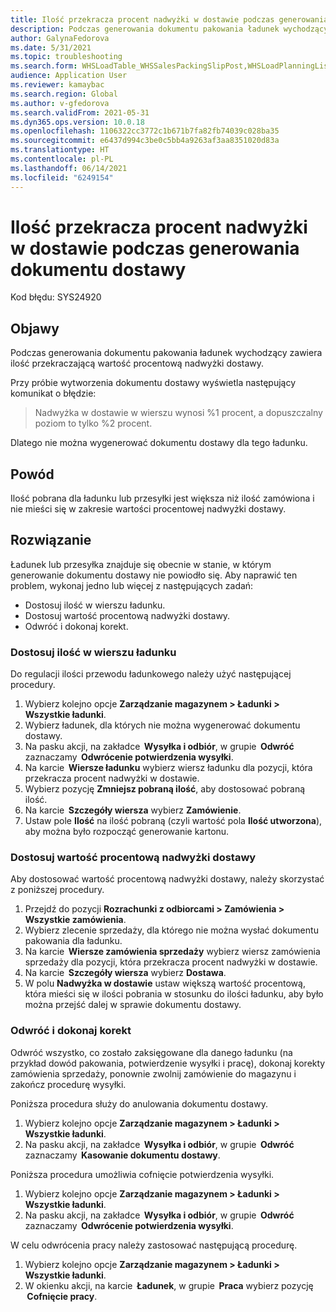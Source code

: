 ```yaml
---
title: Ilość przekracza procent nadwyżki w dostawie podczas generowania dokumentu dostawy
description: Podczas generowania dokumentu pakowania ładunek wychodzący zawiera ilość przekraczającą wartość procentową nadwyżki dostawy.
author: GalynaFedorova
ms.date: 5/31/2021
ms.topic: troubleshooting
ms.search.form: WHSLoadTable_WHSSalesPackingSlipPost,WHSLoadPlanningListPage_WHSSalesPackingSlipPost,WHSLoadPlanningWorkbench_WHSSalesPackingSlipPost
audience: Application User
ms.reviewer: kamaybac
ms.search.region: Global
ms.author: v-gfedorova
ms.search.validFrom: 2021-05-31
ms.dyn365.ops.version: 10.0.18
ms.openlocfilehash: 1106322cc3772c1b671b7fa82fb74039c028ba35
ms.sourcegitcommit: e6437d994c3be0c5bb4a9263af3aa8351020d83a
ms.translationtype: HT
ms.contentlocale: pl-PL
ms.lasthandoff: 06/14/2021
ms.locfileid: "6249154"
---
```

# <a name="quantity-exceeds-over-delivery-percentage-during-packing-slip-generation"></a>Ilość przekracza procent nadwyżki w dostawie podczas generowania dokumentu dostawy

Kod błędu: SYS24920

## <a name="symptoms"></a>Objawy

Podczas generowania dokumentu pakowania ładunek wychodzący zawiera ilość przekraczającą wartość procentową nadwyżki dostawy.

Przy próbie wytworzenia dokumentu dostawy wyświetla następujący komunikat o błędzie:

> Nadwyżka w dostawie w wierszu wynosi %1 procent, a dopuszczalny poziom to tylko %2 procent.

Dlatego nie można wygenerować dokumentu dostawy dla tego ładunku.

## <a name="cause"></a>Powód

Ilość pobrana dla ładunku lub przesyłki jest większa niż ilość zamówiona i nie mieści się w zakresie wartości procentowej nadwyżki dostawy.

## <a name="resolution"></a>Rozwiązanie

Ładunek lub przesyłka znajduje się obecnie w stanie, w którym generowanie dokumentu dostawy nie powiodło się. Aby naprawić ten problem, wykonaj jedno lub więcej z następujących zadań:

- Dostosuj ilość w wierszu ładunku.
- Dostosuj wartość procentową nadwyżki dostawy.
- Odwróć i dokonaj korekt.

### <a name="adjust-the-load-line-quantity"></a>Dostosuj ilość w wierszu ładunku

Do regulacji ilości przewodu ładunkowego należy użyć następującej procedury.

1. Wybierz kolejno opcje **Zarządzanie magazynem \> Ładunki \> Wszystkie ładunki**.
1. Wybierz ładunek, dla których nie można wygenerować dokumentu dostawy.
1. Na pasku akcji, na zakładce  **Wysyłka i odbiór**, w grupie  **Odwróć** zaznaczamy  **Odwrócenie potwierdzenia wysyłki**.
1. Na karcie  **Wiersze ładunku** wybierz wiersz ładunku dla pozycji, która przekracza procent nadwyżki w dostawie.
1. Wybierz pozycję **Zmniejsz pobraną ilość**, aby dostosować pobraną ilość.
1. Na karcie  **Szczegóły wiersza** wybierz **Zamówienie**.
1. Ustaw pole **Ilość** na ilość pobraną (czyli wartość pola **Ilość utworzona**), aby można było rozpocząć generowanie kartonu.

### <a name="adjust-the-over-delivery-percentage"></a>Dostosuj wartość procentową nadwyżki dostawy

Aby dostosować wartość procentową nadwyżki dostawy, należy skorzystać z poniższej procedury.

1. Przejdź do pozycji **Rozrachunki z odbiorcami \> Zamówienia \> Wszystkie zamówienia**.
1. Wybierz zlecenie sprzedaży, dla którego nie można wysłać dokumentu pakowania dla ładunku.
1. Na karcie  **Wiersze zamówienia sprzedaży** wybierz wiersz zamówienia sprzedaży dla pozycji, która przekracza procent nadwyżki w dostawie.
1. Na karcie  **Szczegóły wiersza** wybierz **Dostawa**.
1. W polu **Nadwyżka w dostawie** ustaw większą wartość procentową, która mieści się w ilości pobrania w stosunku do ilości ładunku, aby było można przejść dalej w sprawie dokumentu dostawy.

### <a name="reverse-and-make-adjustments"></a>Odwróć i dokonaj korekt

Odwróć wszystko, co zostało zaksięgowane dla danego ładunku (na przykład dowód pakowania, potwierdzenie wysyłki i pracę), dokonaj korekty zamówienia sprzedaży, ponownie zwolnij zamówienie do magazynu i zakończ procedurę wysyłki.

Poniższa procedura służy do anulowania dokumentu dostawy.

1. Wybierz kolejno opcje **Zarządzanie magazynem \> Ładunki \> Wszystkie ładunki**.
1. Na pasku akcji, na zakładce  **Wysyłka i odbiór**, w grupie  **Odwróć** zaznaczamy  **Kasowanie dokumentu dostawy**.

Poniższa procedura umożliwia cofnięcie potwierdzenia wysyłki.

1. Wybierz kolejno opcje **Zarządzanie magazynem \> Ładunki \> Wszystkie ładunki**.
1. Na pasku akcji, na zakładce  **Wysyłka i odbiór**, w grupie  **Odwróć** zaznaczamy  **Odwrócenie potwierdzenia wysyłki**.

W celu odwrócenia pracy należy zastosować następującą procedurę.

1. Wybierz kolejno opcje **Zarządzanie magazynem \> Ładunki \> Wszystkie ładunki**.
1. W okienku akcji, na karcie  **Ładunek**, w grupie  **Praca** wybierz pozycję  **Cofnięcie pracy**.
